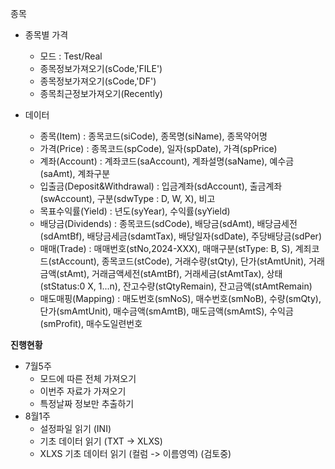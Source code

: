 
종목
- 종목별 가격
  - 모드 : Test/Real
  - 종목정보가져오기(sCode,'FILE')
  - 종목정보가져오기(sCode,'DF')
  - 종목최근정보가져오기(Recently)

- 데이터
  - 종목(Item) : 종목코드(siCode), 종목명(siName), 종목약어명
  - 가격(Price) : 종목코드(spCode), 일자(spDate), 가격(spPrice)
  - 계좌(Account) : 계좌코드(saAccount), 계좌설명(saName), 예수금(saAmt), 계좌구분
  - 입출금(Deposit&Withdrawal) : 입금계좌(sdAccount), 출금계좌(swAccount), 구분(sdwType : D, W, X), 비고
  - 목표수익률(Yield) : 년도(syYear), 수익률(syYield)
  - 배당금(Dividends) : 종목코드(sdCode), 배당금(sdAmt), 배당금세전(sdAmtBf), 배당금세금(sdamtTax), 배당일자(sdDate), 주당배당금(sdPer)
  - 매매(Trade) : 매매번호(stNo,2024-XXX), 매매구분(stType: B, S), 계죄코드(stAccount), 종목코드(stCode), 거래수량(stQty), 단가(stAmtUnit), 거래금액(stAmt), 거래금액세전(stAmtBf),  거래세금(stAmtTax), 상태(stStatus:0 X, 1...n), 잔고수량(stQtyRemain), 잔고금액(stAmtRemain)
  - 매도매핑(Mapping) : 매도번호(smNoS), 매수번호(smNoB), 수량(smQty), 단가(smAmtUnit), 매수금액(smAmtB), 매도금액(smAmtS), 수익금(smProfit), 매수도일련번호

**진행현황**
- 7월5주
  - 모드에 따른 전체 가져오기 
  - 이번주 자료가 가져오기
  - 특정날짜 정보만 추출하기
- 8월1주
  - 설정파일 읽기 (INI)
  - 기초 데이터 읽기 (TXT -> XLXS) 
  - XLXS 기초 데이터 읽기 (컬럼 -> 이름영역) (검토중)